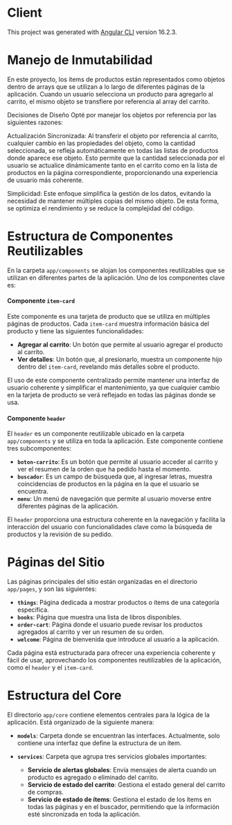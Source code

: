 # Client

This project was generated with [Angular CLI](https://github.com/angular/angular-cli) version 16.2.3.


# Manejo de Inmutabilidad
En este proyecto, los ítems de productos están representados como objetos dentro de arrays que se utilizan a lo largo de diferentes páginas de la aplicación. Cuando un usuario selecciona un producto para agregarlo al carrito, el mismo objeto se transfiere por referencia al array del carrito.

Decisiones de Diseño
Opté por manejar los objetos por referencia por las siguientes razones:

Actualización Sincronizada: Al transferir el objeto por referencia al carrito, cualquier cambio en las propiedades del objeto, como la cantidad seleccionada, se refleja automáticamente en todas las listas de productos donde aparece ese objeto. Esto permite que la cantidad seleccionada por el usuario se actualice dinámicamente tanto en el carrito como en la lista de productos en la página correspondiente, proporcionando una experiencia de usuario más coherente.

Simplicidad: Este enfoque simplifica la gestión de los datos, evitando la necesidad de mantener múltiples copias del mismo objeto. De esta forma, se optimiza el rendimiento y se reduce la complejidad del código.

# Estructura de Componentes Reutilizables

En la carpeta `app/components` se alojan los componentes reutilizables que se utilizan en diferentes partes de la aplicación. Uno de los componentes clave es:

#### Componente `item-card`

Este componente es una tarjeta de producto que se utiliza en múltiples páginas de productos. Cada `item-card` muestra información básica del producto y tiene las siguientes funcionalidades:

- **Agregar al carrito**: Un botón que permite al usuario agregar el producto al carrito.
- **Ver detalles**: Un botón que, al presionarlo, muestra un componente hijo dentro del `item-card`, revelando más detalles sobre el producto.

El uso de este componente centralizado permite mantener una interfaz de usuario coherente y simplificar el mantenimiento, ya que cualquier cambio en la tarjeta de producto se verá reflejado en todas las páginas donde se usa.

#### Componente `header`

El `header` es un componente reutilizable ubicado en la carpeta `app/components` y se utiliza en toda la aplicación. Este componente contiene tres subcomponentes:

- **`boton-carrito`**: Es un botón que permite al usuario acceder al carrito y ver el resumen de la orden que ha pedido hasta el momento.
- **`buscador`**: Es un campo de búsqueda que, al ingresar letras, muestra coincidencias de productos en la página en la que el usuario se encuentra.
- **`menu`**: Un menú de navegación que permite al usuario moverse entre diferentes páginas de la aplicación.

El `header` proporciona una estructura coherente en la navegación y facilita la interacción del usuario con funcionalidades clave como la búsqueda de productos y la revisión de su pedido.

# Páginas del Sitio

Las páginas principales del sitio están organizadas en el directorio `app/pages`, y son las siguientes:

- **`things`**: Página dedicada a mostrar productos o ítems de una categoría específica.
- **`books`**: Página que muestra una lista de libros disponibles.
- **`order-cart`**: Página donde el usuario puede revisar los productos agregados al carrito y ver un resumen de su orden.
- **`welcome`**: Página de bienvenida que introduce al usuario a la aplicación.

Cada página está estructurada para ofrecer una experiencia coherente y fácil de usar, aprovechando los componentes reutilizables de la aplicación, como el `header` y el `item-card`.

# Estructura del Core

El directorio `app/core` contiene elementos centrales para la lógica de la aplicación. Está organizado de la siguiente manera:

- **`models`**: Carpeta donde se encuentran las interfaces. Actualmente, solo contiene una interfaz que define la estructura de un ítem.
  
- **`services`**: Carpeta que agrupa tres servicios globales importantes:
  - **Servicio de alertas globales**: Envía mensajes de alerta cuando un producto es agregado o eliminado del carrito.
  - **Servicio de estado del carrito**: Gestiona el estado general del carrito de compras.
  - **Servicio de estado de ítems**: Gestiona el estado de los ítems en todas las páginas y en el buscador, permitiendo que la información esté sincronizada en toda la aplicación.




